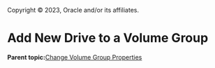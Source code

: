 Copyright © 2023, Oracle and/or its affiliates.

# Add New Drive to a Volume Group

**Parent topic:**[Change Volume Group Properties](../topics/cockpit-volgroups.md)

